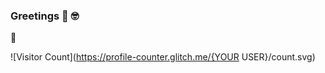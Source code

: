 ### Greetings 👋 🤓

<!--
**BigBenxoxo/BigBenxoxo** is a ✨ _special_ ✨ repository because its `README.md` (this file) appears on your GitHub profile.

Here are some ideas to get you started:

- 🔭 I’m currently working on everything.
- 🌱 I’m currently learning Javascript.
- 💬 Ask me about the weather.
- 🇸🇯
--> 🥰

![Visitor Count](https://profile-counter.glitch.me/{YOUR USER}/count.svg)

